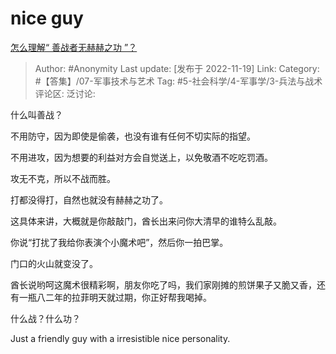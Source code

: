 # nice guy
[怎么理解“ 善战者无赫赫之功 ”？](https://www.zhihu.com/question/409246699/answer/2765683082)

> Author: #Anonymity
> Last update: [发布于 2022-11-19]
> Link:
> Category: #【答集】/07-军事技术与艺术
> Tag: #5-社会科学/4-军事学/3-兵法与战术 
> 评论区:
> 泛讨论:

什么叫善战？

不用防守，因为即使是偷袭，也没有谁有任何不切实际的指望。

不用进攻，因为想要的利益对方会自觉送上，以免敬酒不吃吃罚酒。

攻无不克，所以不战而胜。

打都没得打，自然也就没有赫赫之功了。

这具体来讲，大概就是你敲敲门，酋长出来问你大清早的谁特么乱敲。

你说“打扰了我给你表演个小魔术吧”，然后你一拍巴掌。

门口的火山就变没了。

酋长说哟呵这魔术很精彩啊，朋友你吃了吗，我们家刚摊的煎饼果子又脆又香，还有一瓶八二年的拉菲明天就过期，你正好帮我喝掉。

什么战？什么功？

Just a friendly guy with a irresistible nice personality.
